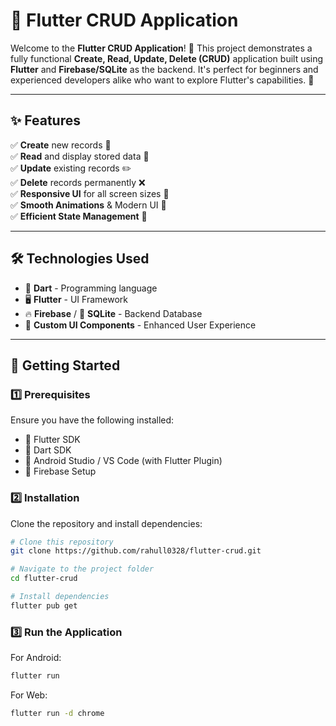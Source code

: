 # 📱 Flutter CRUD Application

Welcome to the **Flutter CRUD Application**! 🚀 This project demonstrates a fully functional **Create, Read, Update, Delete (CRUD)** application built using **Flutter** and **Firebase/SQLite** as the backend. It's perfect for beginners and experienced developers alike who want to explore Flutter's capabilities. 💙

---

## ✨ Features

✅ **Create** new records 📌\
✅ **Read** and display stored data 📖\
✅ **Update** existing records ✏️\
✅ **Delete** records permanently ❌\
✅ **Responsive UI** for all screen sizes 📲\
✅ **Smooth Animations** & Modern UI 🎨\
✅ **Efficient State Management** 🧩

---

## 🛠️ Technologies Used

- 🎯 **Dart** - Programming language
- 🖥️ **Flutter** - UI Framework
- 🔥 **Firebase** / 📂 **SQLite** - Backend Database
- 🎨 **Custom UI Components** - Enhanced User Experience

---

## 🚀 Getting Started

### 1️⃣ Prerequisites

Ensure you have the following installed:

- 📌 Flutter SDK
- 📌 Dart SDK
- 📌 Android Studio / VS Code (with Flutter Plugin)
- 📌 Firebase Setup

### 2️⃣ Installation

Clone the repository and install dependencies:

```bash
# Clone this repository
git clone https://github.com/rahull0328/flutter-crud.git

# Navigate to the project folder
cd flutter-crud

# Install dependencies
flutter pub get
```

### 3️⃣ Run the Application

For Android:

```bash
flutter run
```

For Web:

```bash
flutter run -d chrome
```